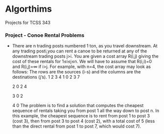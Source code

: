 # Algorthims
Projects for TCSS 343

### Project - Conoe Rental Problems
* There are n trading posts numbered 1 ton, as you travel downstream. At any trading posti,you can rent a canoe to be returned at any of the downstream trading posts j>i. You are given a cost array R(i,j) giving the cost of these rentals for 1≤i≤j≤n. We will have to assume that R(i,i)=0 and R(i,j)=∞ if i>j. For example, with n=4, the cost array may look as follows: The rows are the sources (i-s) and the columns are the destinations (j’s).
      1   2   3   4
    1 0   2   3   7
    
    2     0   2   4
    
    3         0   2

    4             0
The problem is to find a solution that computes the cheapest sequence of rentals taking you from post 1 all the way down to post n. In this example, the cheapest sequence is to rent from post 1 to post 3 (cost 3), then from post 3 to post 4 (cost 2), with a total cost of 5 (less than the direct rental from post 1 to post 7, which would cost 7).

